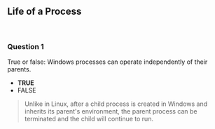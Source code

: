 ## Life of a Process

<br>

### Question 1

True or false: Windows processes can operate independently of their parents.

* **TRUE**
* FALSE

> Unlike in Linux, after a child process is created in Windows and inherits its parent's environment, the parent process can be terminated and the child will continue to run.